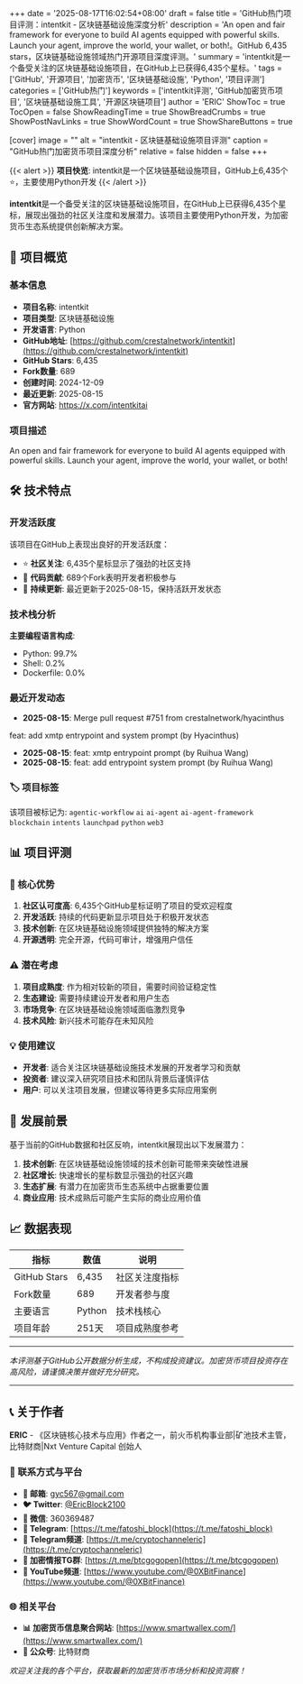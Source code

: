 +++
date = '2025-08-17T16:02:54+08:00'
draft = false
title = 'GitHub热门项目评测：intentkit - 区块链基础设施深度分析'
description = 'An open and fair framework for everyone to build AI agents equipped with powerful skills. Launch your agent, improve the world, your wallet, or both!。GitHub 6,435 stars，区块链基础设施领域热门开源项目深度评测。'
summary = 'intentkit是一个备受关注的区块链基础设施项目，在GitHub上已获得6,435个星标。'
tags = ['GitHub', '开源项目', '加密货币', '区块链基础设施', 'Python', '项目评测']
categories = ['GitHub热门']
keywords = ['intentkit评测', 'GitHub加密货币项目', '区块链基础设施工具', '开源区块链项目']
author = 'ERIC'
ShowToc = true
TocOpen = false
ShowReadingTime = true
ShowBreadCrumbs = true
ShowPostNavLinks = true
ShowWordCount = true
ShowShareButtons = true

[cover]
image = ""
alt = "intentkit - 区块链基础设施项目评测"
caption = "GitHub热门加密货币项目深度分析"
relative = false
hidden = false
+++

{{< alert >}}
**项目快览**: intentkit是一个区块链基础设施项目，GitHub上6,435个⭐，主要使用Python开发
{{< /alert >}}

**intentkit**是一个备受关注的区块链基础设施项目，在GitHub上已获得6,435个星标，展现出强劲的社区关注度和发展潜力。该项目主要使用Python开发，为加密货币生态系统提供创新解决方案。

## 🎯 项目概览

### 基本信息
- **项目名称**: intentkit
- **项目类型**: 区块链基础设施
- **开发语言**: Python
- **GitHub地址**: [https://github.com/crestalnetwork/intentkit](https://github.com/crestalnetwork/intentkit)
- **GitHub Stars**: 6,435
- **Fork数量**: 689
- **创建时间**: 2024-12-09
- **最近更新**: 2025-08-15
- **官方网站**: https://x.com/intentkitai

### 项目描述
An open and fair framework for everyone to build AI agents equipped with powerful skills. Launch your agent, improve the world, your wallet, or both!

## 🛠️ 技术特点

### 开发活跃度
该项目在GitHub上表现出良好的开发活跃度：
- ⭐ **社区关注**: 6,435个星标显示了强劲的社区支持
- 🔄 **代码贡献**: 689个Fork表明开发者积极参与
- 📅 **持续更新**: 最近更新于2025-08-15，保持活跃开发状态

### 技术栈分析

**主要编程语言构成**:
- Python: 99.7%
- Shell: 0.2%
- Dockerfile: 0.0%


### 最近开发动态
- **2025-08-15**: Merge pull request #751 from crestalnetwork/hyacinthus

feat: add xmtp entrypoint and system prompt  (by Hyacinthus)
- **2025-08-15**: feat: xmtp entrypoint prompt (by Ruihua Wang)
- **2025-08-15**: feat: add entrypoint system prompt (by Ruihua Wang)


### 🏷️ 项目标签
该项目被标记为: `agentic-workflow` `ai` `ai-agent` `ai-agent-framework` `blockchain` `intents` `launchpad` `python` `web3`


## 📊 项目评测

### 🎯 核心优势
1. **社区认可度高**: 6,435个GitHub星标证明了项目的受欢迎程度
2. **开发活跃**: 持续的代码更新显示项目处于积极开发状态
3. **技术创新**: 在区块链基础设施领域提供独特的解决方案
4. **开源透明**: 完全开源，代码可审计，增强用户信任

### ⚠️ 潜在考虑
1. **项目成熟度**: 作为相对较新的项目，需要时间验证稳定性
2. **生态建设**: 需要持续建设开发者和用户生态
3. **市场竞争**: 在区块链基础设施领域面临激烈竞争
4. **技术风险**: 新兴技术可能存在未知风险

### 💡 使用建议
- **开发者**: 适合关注区块链基础设施技术发展的开发者学习和贡献
- **投资者**: 建议深入研究项目技术和团队背景后谨慎评估
- **用户**: 可以关注项目发展，但建议等待更多实际应用案例

## 🔮 发展前景

基于当前的GitHub数据和社区反响，intentkit展现出以下发展潜力：

1. **技术创新**: 在区块链基础设施领域的技术创新可能带来突破性进展
2. **社区增长**: 快速增长的星标数显示强劲的社区兴趣
3. **生态扩展**: 有潜力在加密货币生态系统中占据重要位置
4. **商业应用**: 技术成熟后可能产生实际的商业应用价值

## 📈 数据表现

| 指标 | 数值 | 说明 |
|------|------|------|
| GitHub Stars | 6,435 | 社区关注度指标 |
| Fork数量 | 689 | 开发者参与度 |
| 主要语言 | Python | 技术栈核心 |
| 项目年龄 | 251天 | 项目成熟度参考 |

---

*本评测基于GitHub公开数据分析生成，不构成投资建议。加密货币项目投资存在高风险，请谨慎决策并做好充分研究。*

---

## 📞 关于作者

**ERIC** - 《区块链核心技术与应用》作者之一，前火币机构事业部|矿池技术主管，比特财商|Nxt Venture Capital 创始人

### 🔗 联系方式与平台

- **📧 邮箱**: [gyc567@gmail.com](mailto:gyc567@gmail.com)
- **🐦 Twitter**: [@EricBlock2100](https://twitter.com/EricBlock2100)
- **💬 微信**: 360369487
- **📱 Telegram**: [https://t.me/fatoshi_block](https://t.me/fatoshi_block)
- **📢 Telegram频道**: [https://t.me/cryptochanneleric](https://t.me/cryptochanneleric)
- **👥 加密情报TG群**: [https://t.me/btcgogopen](https://t.me/btcgogopen)
- **🎥 YouTube频道**: [https://www.youtube.com/@0XBitFinance](https://www.youtube.com/@0XBitFinance)

### 🌐 相关平台

- **📊 加密货币信息聚合网站**: [https://www.smartwallex.com/](https://www.smartwallex.com/)
- **📖 公众号**: 比特财商

*欢迎关注我的各个平台，获取最新的加密货币市场分析和投资洞察！*
